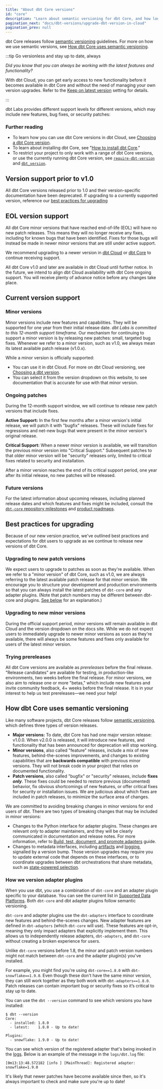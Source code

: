 ```yaml
---
title: "About dbt Core versions"
id: "core"
description: "Learn about semantic versioning for dbt Core, and how long those versions are supported."
pagination_next: "docs/dbt-versions/upgrade-dbt-version-in-cloud"
pagination_prev: null
---
```


dbt Core releases follow [semantic versioning](https://semver.org/) guidelines. For more on how we use semantic versions, see [How dbt Core uses semantic versioning](#how-dbt-core-uses-semantic-versioning). 

:::tip Go versionless and stay up to date, always

_Did you know that you can always be working with the latest features and functionality?_ 

With dbt Cloud, you can get early access to new functionality before it becomes available in dbt Core and without the need of managing your own version upgrades. Refer to the [Keep on latest version](/docs/dbt-versions/upgrade-dbt-version-in-cloud#keep-on-latest-version) setting for details.

:::

dbt Labs provides different support levels for different versions, which may include new features, bug fixes, or security patches:

<Snippet path="core-version-support" />


<Snippet path="core-versions-table" />

### Further reading

- To learn how you can use dbt Core versions in dbt Cloud, see [Choosing a dbt Core version](/docs/dbt-versions/upgrade-dbt-version-in-cloud).
- To learn about installing dbt Core, see "[How to install dbt Core](/docs/core/installation-overview)."
- To restrict your project to only work with a range of dbt Core versions, or use the currently running dbt Core version, see [`require-dbt-version`](/reference/project-configs/require-dbt-version) and [`dbt_version`](/reference/dbt-jinja-functions/dbt_version).

## Version support prior to v1.0

All dbt Core versions released prior to 1.0 and their version-specific documentation have been deprecated. If upgrading to a currently supported version, reference our [best practices for upgrading](#best-practices-for-upgrading)

## EOL version support 

All dbt Core minor versions that have reached end-of-life (EOL) will have no new patch releases. This means they will no longer receive any fixes, including for known bugs that have been identified. Fixes for those bugs will instead be made in newer minor versions that are still under active support.

We recommend upgrading to a newer version in [dbt Cloud](/docs/dbt-versions/upgrade-dbt-version-in-cloud) or [dbt Core](/docs/core/installation-overview#upgrading-dbt-core) to continue receiving support. 

All dbt Core v1.0 and later are available in dbt Cloud until further notice. In the future, we intend to align dbt Cloud availability with dbt Core ongoing support. You will receive plenty of advance notice before any changes take place.


## Current version support

### Minor versions

Minor versions include new features and capabilities. They will be supported for one year from their initial release date. _dbt Labs is committed to this 12-month support timeframe._ Our mechanism for continuing to support a minor version is by releasing new patches: small, targeted bug fixes. Whenever we refer to a minor version, such as v1.0, we always mean its latest available patch release (v1.0.x).

While a minor version is officially supported:
- You can use it in dbt Cloud. For more on dbt Cloud versioning, see [Choosing a dbt version](/docs/dbt-versions/upgrade-dbt-version-in-cloud).
- You can select it from the version dropdown on this website, to see documentation that is accurate for use with that minor version.

### Ongoing patches

During the 12-month support window, we will continue to release new patch versions that include fixes.

**Active Support:** In the first few months after a minor version's initial release, we will patch it with "bugfix" releases. These will include fixes for regressions and net-new bugs that were present in the minor version's original release.

**Critical Support:** When a newer minor version is available, we will transition the previous minor version into "Critical Support." Subsequent patches to that older minor version will be "security" releases only, limited to critical fixes related to security and installation.

After a minor version reaches the end of its critical support period, one year after its initial release, no new patches will be released.

### Future versions

For the latest information about upcoming releases, including planned release dates and which features and fixes might be included, consult the [`dbt-core` repository milestones](https://github.com/dbt-labs/dbt-core/milestones) and [product roadmaps](https://github.com/dbt-labs/dbt-core/tree/main/docs/roadmap).

## Best practices for upgrading

Because of our new version practice, we've outlined best practices and expectations for dbt users to upgrade as we continue to release new versions of dbt Core.

### Upgrading to new patch versions

We expect users to upgrade to patches as soon as they're available. When we refer to a "minor version" of dbt Core, such as v1.0, we are always referring to the latest available patch release for that minor version. We encourage you to structure your development and production environments so that you can always install the latest patches of `dbt-core` and any adapter plugins. (Note that patch numbers may be different between dbt-core and plugins. [See below](#how-we-version-adapter-plugins) for an explanation.)

### Upgrading to new minor versions

During the official support period, minor versions will remain available in dbt Cloud and the version dropdown on the docs site. While we do not expect users to immediately upgrade to newer minor versions as soon as they're available, there will always be some features and fixes only available for users of the latest minor version.

### Trying prereleases

All dbt Core versions are available as _prereleases_ before the final release. "Release candidates" are available for testing, in production-like environments, two weeks before the final release. For minor versions, we also aim to release one or more "betas," which include new features and invite community feedback, 4+ weeks before the final release. It is in your interest to help us test prereleases—we need your help!

## How dbt Core uses semantic versioning

Like many software projects, dbt Core releases follow [semantic versioning](https://semver.org/), which defines three types of version releases.

- **Major versions:** To date, dbt Core has had one major version release: v1.0.0. When v2.0.0 is released, it will introduce new features, and functionality that has been announced for deprecation will stop working.
- **Minor versions**, also called "feature" releases, include a mix of new features, behind-the-scenes improvements, and changes to existing capabilities that are **backwards compatible** with previous minor versions. They will not break code in your project that relies on documented functionality.
- **Patch versions**, also called "bugfix" or "security" releases, include **fixes _only_**. These fixes could be needed to restore previous (documented) behavior, fix obvious shortcomings of new features, or offer critical fixes for security or installation issues. We are judicious about which fixes are included in patch releases, to minimize the surface area of changes.

We are committed to avoiding breaking changes in minor versions for end users of dbt. There are two types of breaking changes that may be included in minor versions:

- Changes to the Python interface for adapter plugins. These changes are relevant _only_ to adapter maintainers, and they will be clearly communicated in documentation and release notes. For more information, refer to [Build, test, document, and promote adapters](/guides/adapter-creation) guide.
- Changes to metadata interfaces, including [artifacts](/docs/deploy/artifacts) and [logging](/reference/events-logging), signalled by a version bump. Those version upgrades may require you to update external code that depends on these interfaces, or to coordinate upgrades between dbt orchestrations that share metadata, such as [state-powered selection](/reference/node-selection/syntax#about-node-selection).

### How we version adapter plugins

When you use dbt, you use a combination of `dbt-core` and an adapter plugin specific to your database. You can see the current list in [Supported Data Platforms](/docs/supported-data-platforms). Both `dbt-core` and dbt adapter plugins follow semantic versioning.

`dbt-core` and adapter plugins use the `dbt-adapters` interface to coordinate new features and behind-the-scenes changes. New adapter features are defined in `dbt-adapters` (which `dbt-core` will use). These features are opt-in, meaning they only impact adapters that explicitly implement them. This allows us to independently release adapters, `dbt-adapters`, and `dbt-core` without creating a broken experience for users.

Unlike `dbt-core` versions before 1.8, the minor and patch version numbers might not match between `dbt-core` and the adapter plugin(s) you've installed. 

For example, you might find you're using `dbt-core==1.8.0` with `dbt-snowflake==1.9.0`. Even though these don't have the same minor version, they can still work together as they both work with `dbt-adapters==1.8.0`. Patch releases can contain important bug or security fixes so it’s critical to stay up to date. 

You can use the `dbt --version` command to see which versions you have installed:

```
$ dbt --version
Core:
  - installed: 1.8.0
  - latest:    1.8.0 - Up to date!

Plugins:
  - snowflake: 1.9.0 - Up to date!
```

You can see which version of the registered adapter that's being invoked in the [logs](/reference/global-configs/logs). Below is an example of the message in the `logs/dbt.log` file: 
```
[0m13:13:48.572182 [info ] [MainThread]: Registered adapter: snowflake=1.9.0
```

It's likely that newer patches have become available since then, so it's always important to check and make sure you're up to date!
